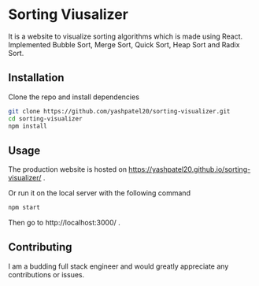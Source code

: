 # Sorting Viusalizer

It is a website to visualize sorting algorithms which is made using React. Implemented Bubble Sort, Merge Sort, Quick Sort, Heap Sort and Radix Sort.

## Installation

Clone the repo and install dependencies

```bash
git clone https://github.com/yashpatel20/sorting-visualizer.git
cd sorting-visualizer
npm install
```

## Usage

The production website is hosted on https://yashpatel20.github.io/sorting-visualizer/ .

Or run it on the local server with the following command

```bash
npm start
```

Then go to http://localhost:3000/ .

## Contributing

I am a budding full stack engineer and would greatly appreciate any contributions or issues.
